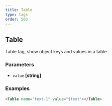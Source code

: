 ```yaml
---
title: Table
type: tags
order: 503
---
```


## Table

Table tag, show object keys and values in a table

### Parameters

-   `value` **[string]** 

### Examples

```html
<Table name="text-1" value="$text"></Table>
```
